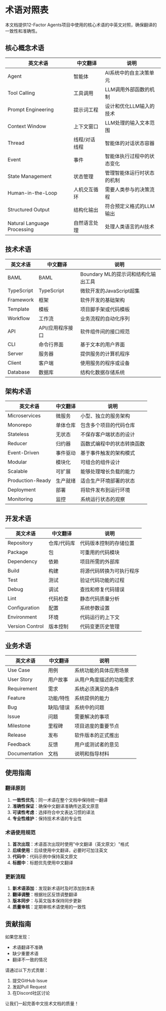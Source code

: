 # 术语对照表

本文档提供12-Factor Agents项目中使用的核心术语的中英文对照，确保翻译的一致性和准确性。

## 核心概念术语

| 英文术语 | 中文翻译 | 说明 |
|---------|---------|------|
| Agent | 智能体 | AI系统中的自主决策单元 |
| Tool Calling | 工具调用 | LLM调用外部函数的机制 |
| Prompt Engineering | 提示词工程 | 设计和优化LLM输入的技术 |
| Context Window | 上下文窗口 | LLM处理的输入文本范围 |
| Thread | 线程/对话线程 | 智能体的对话状态容器 |
| Event | 事件 | 智能体执行过程中的状态变化 |
| State Management | 状态管理 | 管理智能体运行时状态的机制 |
| Human-in-the-Loop | 人机交互循环 | 需要人类参与的决策流程 |
| Structured Output | 结构化输出 | 符合预定义格式的LLM输出 |
| Natural Language Processing | 自然语言处理 | 处理人类语言的AI技术 |

## 技术术语

| 英文术语 | 中文翻译 | 说明 |
|---------|---------|------|
| BAML | BAML | Boundary ML的提示词和结构化输出工具 |
| TypeScript | TypeScript | 微软开发的JavaScript超集 |
| Framework | 框架 | 软件开发的基础架构 |
| Template | 模板 | 项目脚手架或代码模板 |
| Workflow | 工作流 | 业务流程的自动化序列 |
| API | API/应用程序接口 | 软件组件间的接口规范 |
| CLI | 命令行界面 | 基于文本的用户界面 |
| Server | 服务器 | 提供服务的计算机程序 |
| Client | 客户端 | 使用服务的程序或设备 |
| Database | 数据库 | 结构化数据存储系统 |

## 架构术语

| 英文术语 | 中文翻译 | 说明 |
|---------|---------|------|
| Microservices | 微服务 | 小型、独立的服务架构 |
| Monorepo | 单体仓库 | 包含多个项目的代码仓库 |
| Stateless | 无状态 | 不保存客户端状态的设计 |
| Reducer | 归约器 | 函数式编程中的状态转换函数 |
| Event-Driven | 事件驱动 | 基于事件触发的架构模式 |
| Modular | 模块化 | 可组合的组件设计 |
| Scalable | 可扩展 | 能够处理增长负载的能力 |
| Production-Ready | 生产就绪 | 适合生产环境部署的状态 |
| Deployment | 部署 | 将软件发布到运行环境 |
| Monitoring | 监控 | 系统运行状态的观察 |

## 开发术语

| 英文术语 | 中文翻译 | 说明 |
|---------|---------|------|
| Repository | 仓库/代码库 | 代码版本控制的存储位置 |
| Package | 包 | 可重用的代码模块 |
| Dependency | 依赖 | 项目所需的外部库 |
| Build | 构建 | 将源代码转换为可执行程序 |
| Test | 测试 | 验证代码功能的过程 |
| Debug | 调试 | 查找和修复代码错误 |
| Lint | 代码检查 | 静态代码质量分析 |
| Configuration | 配置 | 系统参数设置 |
| Environment | 环境 | 代码运行的上下文 |
| Version Control | 版本控制 | 代码变更历史管理 |

## 业务术语

| 英文术语 | 中文翻译 | 说明 |
|---------|---------|------|
| Use Case | 用例 | 系统功能的具体应用场景 |
| User Story | 用户故事 | 从用户角度描述的功能需求 |
| Requirement | 需求 | 系统必须满足的条件 |
| Feature | 功能/特性 | 系统提供的能力 |
| Bug | 缺陷/错误 | 系统中的问题 |
| Issue | 问题 | 需要解决的事项 |
| Milestone | 里程碑 | 项目进度的重要节点 |
| Release | 发布 | 软件版本的正式推出 |
| Feedback | 反馈 | 用户或测试者的意见 |
| Documentation | 文档 | 说明和指导材料 |

## 使用指南

### 翻译原则

1. **一致性优先**：同一术语在整个文档中保持统一翻译
2. **准确性保证**：确保中文翻译准确传达英文原意
3. **可读性考虑**：选择符合中文表达习惯的译法
4. **专业性维护**：保持技术术语的专业性

### 术语使用规范

1. **首次出现**：术语首次出现时使用"中文翻译（英文原文）"格式
2. **后续使用**：后续使用中文翻译，必要时可加注英文
3. **代码中**：代码示例中保持英文原文
4. **标题中**：标题优先使用中文翻译

### 更新流程

1. **新术语添加**：发现新术语时及时添加到本表
2. **翻译调整**：根据社区反馈调整翻译
3. **版本同步**：与英文版本保持同步更新
4. **质量审核**：定期审核术语使用的一致性

## 贡献指南

如果您发现：
- 术语翻译不准确
- 缺少重要术语
- 翻译不一致的情况

请通过以下方式贡献：
1. 提交GitHub Issue
2. 发起Pull Request
3. 在Discord社区讨论

让我们一起完善中文技术文档的质量！